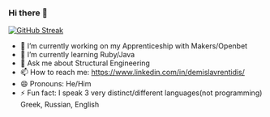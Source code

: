 ### Hi there 👋

[![GitHub Streak](https://github-readme-streak-stats.herokuapp.com/?user=DemisChan&theme=dark)](https://git.io/streak-stats)

- 🔭 I’m currently working on my Apprenticeship with Makers/Openbet
- 🌱 I’m currently learning Ruby/Java
- 💬 Ask me about Structural Engineering
- 📫 How to reach me: https://www.linkedin.com/in/demislavrentidis/
- 😄 Pronouns: He/Him
- ⚡ Fun fact: I speak 3 very distinct/different languages(not programming) Greek, Russian, English
